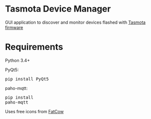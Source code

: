 # Tasmota Device Manager
GUI application to discover and monitor devices flashed with [Tasmota firmware](https://github.com/arendst/Sonoff-Tasmota)

# Requirements

Python 3.4+

PyQt5: <pre>pip install PyQt5</pre>
paho-mqtt: <pre>pip install paho-mqtt</pre>

Uses free icons from [FatCow](https://www.fatcow.com/free-icons)
